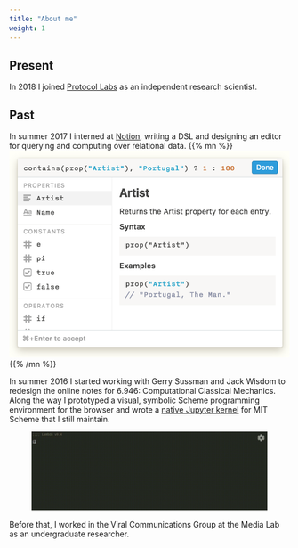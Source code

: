```yaml
---
title: "About me"
weight: 1
---
```


<section>

## Present

In 2018 I joined [Protocol Labs](https://protocol.ai) as an independent research scientist.

</section>

<section>

## Past

In summer 2017 I interned at [Notion](https://notion.so), writing a DSL and designing an editor for querying and computing over relational data. {{% mn %}}![](notion.png){{% /mn %}}

In summer 2016 I started working with Gerry Sussman and Jack Wisdom to redesign the online notes for 6.946: Computational Classical Mechanics. Along the way I prototyped a visual, symbolic Scheme programming environment for the browser and wrote a [native Jupyter kernel](github.com/joeltg/mit-scheme-kernel) for MIT Scheme that I still maintain.

<figure>

![](scheme.gif)

</figure>

Before that, I worked in the Viral Communications Group at the Media Lab as an undergraduate researcher.

</section>
